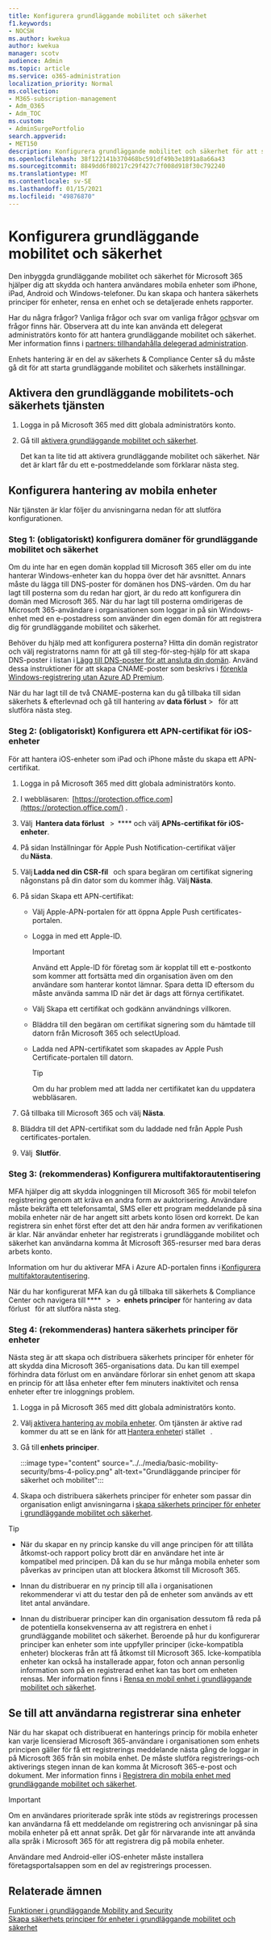```yaml
---
title: Konfigurera grundläggande mobilitet och säkerhet
f1.keywords:
- NOCSH
ms.author: kwekua
author: kwekua
manager: scotv
audience: Admin
ms.topic: article
ms.service: o365-administration
localization_priority: Normal
ms.collection:
- M365-subscription-management
- Adm_O365
- Adm_TOC
ms.custom:
- AdminSurgePortfolio
search.appverid:
- MET150
description: Konfigurera grundläggande mobilitet och säkerhet för att skydda och hantera användares mobila enheter.
ms.openlocfilehash: 38f122141b370468bc591df49b3e1891a8a66a43
ms.sourcegitcommit: 8849dd6f80217c29f427c7f008d918f30c792240
ms.translationtype: MT
ms.contentlocale: sv-SE
ms.lasthandoff: 01/15/2021
ms.locfileid: "49876870"
---
```

# <a name="set-up-basic-mobility-and-security"></a>Konfigurera grundläggande mobilitet och säkerhet

Den inbyggda grundläggande mobilitet och säkerhet för Microsoft 365 hjälper dig att skydda och hantera användares mobila enheter som iPhone, iPad, Android och Windows-telefoner. Du kan skapa och hantera säkerhets principer för enheter, rensa en enhet och se detaljerade enhets rapporter.

Har du några frågor? Vanliga frågor och svar om vanliga frågor [och](frequently-asked-questions.md)svar om frågor finns här. Observera att du inte kan använda ett delegerat administratörs konto för att hantera grundläggande mobilitet och säkerhet. Mer information finns i [partners: tillhandahålla delegerad administration](https://support.microsoft.com/office/partners-offer-delegated-administration-26530dc0-ebba-415b-86b1-b55bc06b073e). 

Enhets hantering är en del av säkerhets & Compliance Center så du måste gå dit för att starta grundläggande mobilitet och säkerhets inställningar.

## <a name="activate-the-basic-mobility-and-security-service"></a>Aktivera den grundläggande mobilitets-och säkerhets tjänsten

1. Logga in på Microsoft 365 med ditt globala administratörs konto.

2. Gå till [aktivera grundläggande mobilitet och säkerhet](https://admin.microsoft.com/EAdmin/Device/IntuneInventory.aspx).

   Det kan ta lite tid att aktivera grundläggande mobilitet och säkerhet. När det är klart får du ett e-postmeddelande som förklarar nästa steg.

## <a name="set-up-mobile-device-management"></a>Konfigurera hantering av mobila enheter

När tjänsten är klar följer du anvisningarna nedan för att slutföra konfigurationen.

### <a name="step-1-required-configure-domains-for-basic-mobility-and-security"></a>Steg 1: (obligatoriskt) konfigurera domäner för grundläggande mobilitet och säkerhet

Om du inte har en egen domän kopplad till Microsoft 365 eller om du inte hanterar Windows-enheter kan du hoppa över det här avsnittet. Annars måste du lägga till DNS-poster för domänen hos DNS-värden. Om du har lagt till posterna som du redan har gjort, är du redo att konfigurera din domän med Microsoft 365. När du har lagt till posterna omdirigeras de Microsoft 365-användare i organisationen som loggar in på sin Windows-enhet med en e-postadress som använder din egen domän för att registrera dig för grundläggande mobilitet och säkerhet.

Behöver du hjälp med att konfigurera posterna? Hitta din domän registrator och välj registratorns namn för att gå till steg-för-steg-hjälp för att skapa DNS-poster i listan i [Lägg till DNS-poster för att ansluta din domän](https://docs.microsoft.com/office365/admin/get-help-with-domains/create-dns-records-at-any-dns-hosting-provider). Använd dessa instruktioner för att skapa CNAME-poster som beskrivs i [förenkla Windows-registrering utan Azure AD Premium](https://docs.microsoft.com/mem/intune/enrollment/windows-enroll#simplify-windows-enrollment-without-azure-ad-premium).

När du har lagt till de två CNAME-posterna kan du gå tillbaka till sidan säkerhets & efterlevnad och gå till hantering av **data förlust**  >     för att slutföra nästa steg.

### <a name="step-2-required-configure-an-apns-certificate-for-ios-devices"></a>Steg 2: (obligatoriskt) Konfigurera ett APN-certifikat för iOS-enheter

För att hantera iOS-enheter som iPad och iPhone måste du skapa ett APN-certifikat.

1. Logga in på Microsoft 365 med ditt globala administratörs konto.

2. I webbläsaren:  [https://protection.office.com](https://protection.office.com/) .

3. Välj  **Hantera data förlust**   >  **** och välj **APNs-certifikat för iOS-enheter**.

4. På sidan Inställningar för Apple Push Notification-certifikat väljer du **Nästa**.

5. Välj **Ladda ned din CSR-fil**   och spara begäran om certifikat signering någonstans på din dator som du kommer ihåg. Välj **Nästa**.

6. På sidan Skapa ett APN-certifikat:

   - Välj Apple-APN-portalen för att öppna Apple Push certificates-portalen.
   - Logga in med ett Apple-ID.

     > [!IMPORTANT]
     > Använd ett Apple-ID för företag som är kopplat till ett e-postkonto som kommer att fortsätta med din organisation även om den användare som hanterar kontot lämnar. Spara detta ID eftersom du måste använda samma ID när det är dags att förnya certifikatet.

   - Välj Skapa ett certifikat och godkänn användnings villkoren.
   - Bläddra till den begäran om certifikat signering som du hämtade till datorn från Microsoft 365 och selectUpload.
   - Ladda ned APN-certifikatet som skapades av Apple Push Certificate-portalen till datorn.

     > [!TIP]
     > Om du har problem med att ladda ner certifikatet kan du uppdatera webbläsaren.

7. Gå tillbaka till Microsoft 365 och välj **Nästa**.

8. Bläddra till det APN-certifikat som du laddade ned från Apple Push certificates-portalen.

9. Välj  **Slutför**.

### <a name="step-3-recommended-set-up-multi-factor-authentication"></a>Steg 3: (rekommenderas) Konfigurera multifaktorautentisering

MFA hjälper dig att skydda inloggningen till Microsoft 365 för mobil telefon registrering genom att kräva en andra form av auktorisering. Användare måste bekräfta ett telefonsamtal, SMS eller ett program meddelande på sina mobila enheter när de har angett sitt arbets konto lösen ord korrekt. De kan registrera sin enhet först efter det att den här andra formen av verifikationen är klar. När användar enheter har registrerats i grundläggande mobilitet och säkerhet kan användarna komma åt Microsoft 365-resurser med bara deras arbets konto.

Information om hur du aktiverar MFA i Azure AD-portalen finns i [Konfigurera multifaktorautentisering](https://go.microsoft.com/fwlink/p/?LinkId=519255).

När du har konfigurerat MFA kan du gå tillbaka till säkerhets & Compliance Center och navigera till ****   >     >  **enhets principer** för hantering av data förlust   för att slutföra nästa steg.

### <a name="step-4-recommended-manage-device-security-policies"></a>Steg 4: (rekommenderas) hantera säkerhets principer för enheter

Nästa steg är att skapa och distribuera säkerhets principer för enheter för att skydda dina Microsoft 365-organisations data. Du kan till exempel förhindra data förlust om en användare förlorar sin enhet genom att skapa en princip för att låsa enheter efter fem minuters inaktivitet och rensa enheter efter tre inloggnings problem.

1. Logga in på Microsoft 365 med ditt globala administratörs konto.

2. Välj [aktivera hantering av mobila enheter](https://admin.microsoft.com/EAdmin/Device/IntuneInventory.aspx). Om tjänsten är aktive rad kommer du att se en länk för att [Hantera enheter](https://admin.microsoft.com/adminportal/home#/MifoDevices)i stället   .

3. Gå till **enhets principer**.

   :::image type="content" source="../../media/basic-mobility-security/bms-4-policy.png" alt-text="Grundläggande principer för säkerhet och mobilitet":::

4. Skapa och distribuera säkerhets principer för enheter som passar din organisation enligt anvisningarna i [skapa säkerhets principer för enheter i grundläggande mobilitet och säkerhet](create-device-security-policies.md).

> [!TIP]
>
> - När du skapar en ny princip kanske du vill ange principen för att tillåta åtkomst-och rapport policy brott där en användare het inte är kompatibel med principen. Då kan du se hur många mobila enheter som påverkas av principen utan att blockera åtkomst till Microsoft 365.
>
> - Innan du distribuerar en ny princip till alla i organisationen rekommenderar vi att du testar den på de enheter som används av ett litet antal användare.
>
> - Innan du distribuerar principer kan din organisation dessutom få reda på de potentiella konsekvenserna av att registrera en enhet i grundläggande mobilitet och säkerhet. Beroende på hur du konfigurerar principer kan enheter som inte uppfyller principer (icke-kompatibla enheter) blockeras från att få åtkomst till Microsoft 365. Icke-kompatibla enheter kan också ha installerade appar, foton och annan personlig information som på en registrerad enhet kan tas bort om enheten rensas. Mer information finns i [Rensa en mobil enhet i grundläggande mobilitet och säkerhet](wipe-mobile-device.md).

## <a name="make-sure-users-enroll-their-devices"></a>Se till att användarna registrerar sina enheter

När du har skapat och distribuerat en hanterings princip för mobila enheter kan varje licensierad Microsoft 365-användare i organisationen som enhets principen gäller för få ett registrerings meddelande nästa gång de loggar in på Microsoft 365 från sin mobila enhet. De måste slutföra registrerings-och aktiverings stegen innan de kan komma åt Microsoft 365-e-post och dokument. Mer information finns i [Registrera din mobila enhet med grundläggande mobilitet och säkerhet](enroll-your-mobile-device.md).

> [!IMPORTANT]
> Om en användares prioriterade språk inte stöds av registrerings processen kan användarna få ett meddelande om registrering och anvisningar på sina mobila enheter på ett annat språk. Det går för närvarande inte att använda alla språk i Microsoft 365 för att registrera dig på mobila enheter.

Användare med Android-eller iOS-enheter måste installera företagsportalsappen som en del av registrerings processen.

## <a name="related-topics"></a>Relaterade ämnen

[Funktioner i grundläggande Mobility and Security](capabilities.md)<br/>
[Skapa säkerhets principer för enheter i grundläggande mobilitet och säkerhet](create-device-security-policies.md)